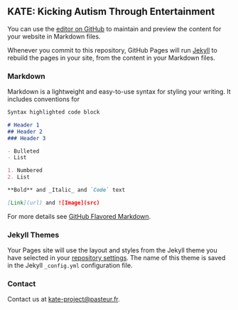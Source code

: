 ## KATE: Kicking Autism Through Entertainment

You can use the [editor on GitHub](https://github.com/KATE-project/KATE-project.github.io/edit/master/index.md) to maintain and preview the content for your website in Markdown files.

Whenever you commit to this repository, GitHub Pages will run [Jekyll](https://jekyllrb.com/) to rebuild the pages in your site, from the content in your Markdown files.

### Markdown

Markdown is a lightweight and easy-to-use syntax for styling your writing. It includes conventions for

```markdown
Syntax highlighted code block

# Header 1
## Header 2
### Header 3

- Bulleted
- List

1. Numbered
2. List

**Bold** and _Italic_ and `Code` text

[Link](url) and ![Image](src)
```

For more details see [GitHub Flavored Markdown](https://guides.github.com/features/mastering-markdown/).

### Jekyll Themes

Your Pages site will use the layout and styles from the Jekyll theme you have selected in your [repository settings](https://github.com/KATE-project/KATE-project.github.io/settings). The name of this theme is saved in the Jekyll `_config.yml` configuration file.

### Contact

Contact us at [kate-project@pasteur.fr](mailto:kate-project@pasteur.fr).
